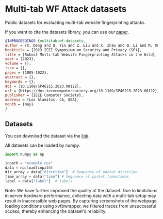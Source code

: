 # Multi-tab WF Attack datasets
Public datasets for evaluating multi-tab website fingerprinting attacks.

If you want to cite the datasets library, you can use our [paper](https://www.computer.org/csdl/proceedings-article/sp/2023/933600b005/1NrbYpaG652).
```bibtex
@INPROCEEDINGS {multitab-wf-datasets,
author = {X. Deng and Q. Yin and Z. Liu and X. Zhao and Q. Li and M. Xu and K. Xu and J. Wu},
booktitle = {2023 IEEE Symposium on Security and Privacy (SP)},
title = {Robust Multi-tab Website Fingerprinting Attacks in the Wild},
year = {2023},
volume = {},
issn = {},
pages = {1005-1022},
abstract = {},
keywords = {},
doi = {10.1109/SP46215.2023.00122},
url = {https://doi.ieeecomputersociety.org/10.1109/SP46215.2023.00122},
publisher = {IEEE Computer Society},
address = {Los Alamitos, CA, USA},
month = {may}
}
```

## Datasets

You can download the dataset via the [link](https://drive.google.com/file/d/1akeBzeGLfnzgmD0Qt196WshwgbsYMnnS/view?usp=sharing).

All datasets can be loaded by numpy.

```python
import numpy as np

inpath = "example.npz"
data = np.load(inpath)
dir_array = data["direction"]  # Sequence of packet direction
time_array = data["time"] # Sequence of packet timestamps
label = data["label"]  # labels
```


Note: We have further improved the quality of the dataset. Due to limitations in server hardware performance, collecting data with a multi-tab setup may result in inaccessible web pages. By capturing screenshots of the webpage loading conditions using xvfbwrapper, we filtered traces from unsuccessful access, thereby enhancing the dataset's reliability.